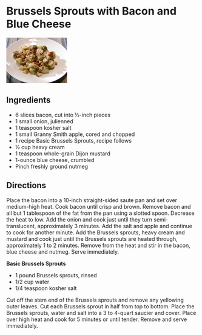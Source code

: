 # Brussels Sprouts with Bacon and Blue Cheese
![brussels_sprouts.png](images/brussels_sprouts.png)

## Ingredients

- 6 slices bacon, cut into ½-inch pieces
- 1 small onion, julienned
- 1 teaspoon kosher salt
- 1 small Granny Smith apple, cored and chopped
- 1 recipe Basic Brussels Sprouts, recipe follows
- ½ cup heavy cream
- 1 teaspoon whole-grain Dijon mustard
- 1-ounce blue cheese, crumbled
- Pinch freshly ground nutmeg

## Directions

Place the bacon into a 10-inch straight-sided saute pan and set over medium-high heat. Cook bacon until crisp and brown. Remove bacon and all but 1 tablespoon of the fat from the pan using a slotted spoon. Decrease the heat to low. Add the onion and cook just until they turn semi-translucent, approximately 3 minutes. Add the salt and apple and continue to cook for another minute. Add the Brussels sprouts, heavy cream and mustard and cook just until the Brussels sprouts are heated through, approximately 1 to 2 minutes. Remove from the heat and stir in the bacon, blue cheese and nutmeg. Serve immediately.

**Basic Brussels Sprouts**

- 1 pound Brussels sprouts, rinsed
- 1/2 cup water
- 1/4 teaspoon kosher salt

Cut off the stem end of the Brussels sprouts and remove any yellowing outer leaves. Cut each Brussels sprout in half from top to bottom. Place the Brussels sprouts, water and salt into a 3 to 4-quart saucier and cover. Place over high heat and cook for 5 minutes or until tender. Remove and serve immediately.

